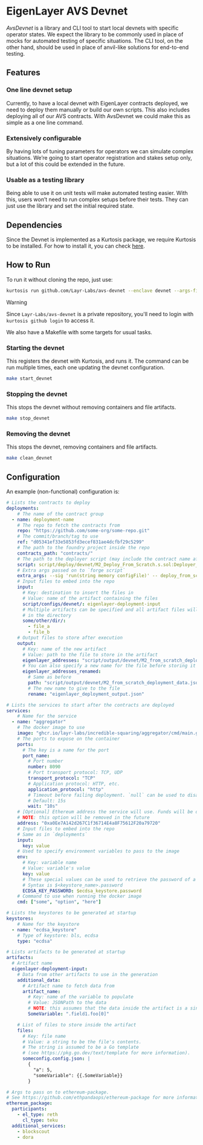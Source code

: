 # EigenLayer AVS Devnet

*AvsDevnet* is a library and CLI tool to start local devnets with specific operator states.
We expect the library to be commonly used in place of mocks for automated testing of specific situations.
The CLI tool, on the other hand, should be used in place of anvil-like solutions for end-to-end testing.

## Features

### One line devnet setup

Currently, to have a local devnet with EigenLayer contracts deployed, we need to deploy them manually or build our own scripts.
This also includes deploying all of our AVS contracts.
With AvsDevnet we could make this as simple as a one line command.

### Extensively configurable

By having lots of tuning parameters for operators we can simulate complex situations.
We’re going to start operator registration and stakes setup only, but a lot of this could be extended in the future.

### Usable as a testing library

Being able to use it on unit tests will make automated testing easier.
With this, users won’t need to run complex setups before their tests.
They can just use the library and set the initial required state.

## Dependencies

Since the Devnet is implemented as a Kurtosis package, we require Kurtosis to be installed.
For how to install it, you can check [here](https://docs.kurtosis.com/install/).

## How to Run

To run it without cloning the repo, just use:

```sh
kurtosis run github.com/Layr-Labs/avs-devnet --enclave devnet --args-file github.com/kurtosis_package/devnet_params.yaml
```

> [!WARNING]  
> Since `Layr-Labs/avs-devnet` is a private repository, you'll need to login with `kurtosis github login` to access it.

We also have a Makefile with some targets for usual tasks.

### Starting the devnet

This registers the devnet with Kurtosis, and runs it.
The command can be run multiple times, each one updating the devnet configuration.

```sh
make start_devnet
```

### Stopping the devnet

This stops the devnet without removing containers and file artifacts.

```sh
make stop_devnet
```

### Removing the devnet

This stops the devnet, removing containers and file artifacts.

```sh
make clean_devnet
```

## Configuration

An example (non-functional) configuration is:

```yaml
# Lists the contracts to deploy
deployments:
    # The name of the contract group
  - name: deployment-name
    # The repo to fetch the contracts from
    repo: "https://github.com/some-org/some-repo.git"
    # The commit/branch/tag to use
    ref: "d05341ef33e5853fd3ecef831ae4dcfbf29c5299"
    # The path to the foundry project inside the repo
    contracts_path: "contracts/"
    # The path to the deployer script (may include the contract name after ':')
    script: script/deploy/devnet/M2_Deploy_From_Scratch.s.sol:Deployer_M2
    # Extra args passed on to `forge script`
    extra_args: --sig 'run(string memory configFile)' -- deploy_from_scratch.config.json
    # Input files to embed into the repo
    input:
      # Key: destination to insert the files in
      # Value: name of the artifact containing the files
      script/configs/devnet/: eigenlayer-deployment-input
      # Multiple artifacts can be specified and all artifact files will be stored
      # in the directory
      some/other/dir/: 
        - file_a
        - file_b
    # Output files to store after execution
    output:
      # Key: name of the new artifact
      # Value: path to the file to store in the artifact
      eigenlayer_addresses: "script/output/devnet/M2_from_scratch_deployment_data.json"
      # You can also specify a new name for the file before storing it
      eigenlayer_addresses_renamed:
        # Same as before
        path: "script/output/devnet/M2_from_scratch_deployment_data.json"
        # The new name to give to the file
        rename: "eigenlayer_deployment_output.json"

# Lists the services to start after the contracts are deployed
services:
    # Name for the service
  - name: "aggregator"
    # The docker image to use
    image: "ghcr.io/layr-labs/incredible-squaring/aggregator/cmd/main.go:latest"
    # The ports to expose on the container
    ports:
      # The key is a name for the port
      port_name:
        # Port number
        number: 8090
        # Port transport protocol: TCP, UDP
        transport_protocol: "TCP"
        # Application protocol: HTTP, etc.
        application_protocol: "http"
        # Timeout before failing deployment. `null` can be used to disable this.
        # Default: 15s
        wait: "10s"
    # [Optional] Ethereum address the service will use. Funds will be deposited to it at startup.
    # NOTE: this option will be removed in the future
    address: "0xa0Ee7A142d267C1f36714E4a8F75612F20a79720"
    # Input files to embed into the repo
    # Same as in `deployments`
    input:
      key: value
    # Used to specify environment variables to pass to the image
    env:
      # Key: variable name
      # Value: variable's value
      key: value
      # These special values can be used to retrieve the password of a generated keystore
      # Syntax is $<keystore_name>.password
      ECDSA_KEY_PASSWORD: $ecdsa_keystore.password
    # Command to use when running the docker image
    cmd: ["some", "option", "here"]

# Lists the keystores to be generated at startup
keystores:
    # Name for the keystore
  - name: "ecdsa_keystore"
    # Type of keystore: bls, ecdsa
    type: "ecdsa"

# Lists artifacts to be generated at startup
artifacts:
  # Artifact name
  eigenlayer-deployment-input:
    # Data from other artifacts to use in the generation
    additional_data:
      # Artifact name to fetch data from
      artifact_name:
        # Key: name of the variable to populate
        # Value: JSONPath to the data
        # NOTE: this assumes that the data inside the artifact is a single JSON file
        SomeVariable: ".field1.foo[0]"

    # List of files to store inside the artifact
    files:
      # Key: file name
      # Value: a string to be the file's contents.
      # The string is assumed to be a Go template
      # (see https://pkg.go.dev/text/template for more information).
      someconfig.config.json: |
        {
          "a": 5,
          "someVariable": {{.SomeVariable}}
        }

# Args to pass on to ethereum-package.
# See https://github.com/ethpandaops/ethereum-package for more information
ethereum_package:
  participants:
    - el_type: reth
      cl_type: teku
  additional_services:
    - blockscout
    - dora
```
